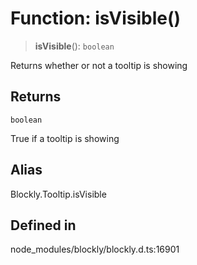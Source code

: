 # Function: isVisible()

> **isVisible**(): `boolean`

Returns whether or not a tooltip is showing

## Returns

`boolean`

True if a tooltip is showing

## Alias

Blockly.Tooltip.isVisible

## Defined in

node_modules/blockly/blockly.d.ts:16901
